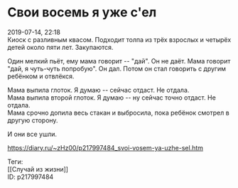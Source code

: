 Свои восемь я уже с'ел
=======================

   
 2019-07-14, 22:18   
  Киоск с разливным квасом. Подходит толпа из трёх взрослых и четырёх детей около пяти лет. Закупаются.   
   
 Один мелкий пьёт, ему мама говорит -- "дай". Он не даёт. Мама говорит "дай, я чуть-чуть попробую". Он дал. Потом он стал говорить с другим ребёнком и отвлёкся.   
   
 Мама выпила глоток. Я думаю -- сейчас отдаст. Не отдала.   
 Мама выпила второй глоток. Я думаю -- ну сейчас точно отдаст. Не отдала.   
 Мама срочно допила весь стакан и выбросила, пока ребёнок смотрел в другую сторону.   
   
 И они все ушли.   
    
 <https://diary.ru/~zHz00/p217997484_svoi-vosem-ya-uzhe-sel.htm>   
   
 Теги:   
 [[Случай из жизни]]   
 ID: p217997484